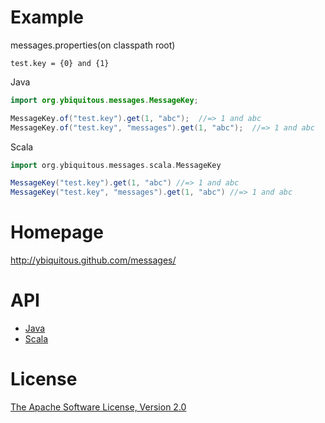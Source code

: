 Example
=======

messages.properties(on classpath root)

```
test.key = {0} and {1}
```

Java

```java
import org.ybiquitous.messages.MessageKey;

MessageKey.of("test.key").get(1, "abc");  //=> 1 and abc
MessageKey.of("test.key", "messages").get(1, "abc");  //=> 1 and abc
```

Scala

```scala
import org.ybiquitous.messages.scala.MessageKey

MessageKey("test.key").get(1, "abc") //=> 1 and abc
MessageKey("test.key", "messages").get(1, "abc") //=> 1 and abc
```

Homepage
========

http://ybiquitous.github.com/messages/

API
===

- [Java](http://ybiquitous.github.com/messages/apidocs/)
- [Scala](http://ybiquitous.github.com/messages/messages-scala/scaladocs/)

License
=======

[The Apache Software License, Version 2.0](http://www.apache.org/licenses/LICENSE-2.0.txt)
